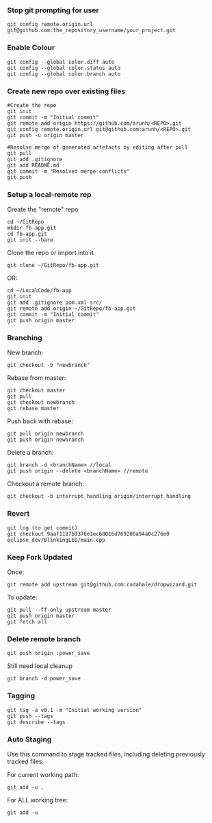 ### Stop git prompting for user

    git config remote.origin.url git@github.com:the_repository_username/your_project.git

### Enable Colour

    git config --global color.diff auto
    git config --global color.status auto
    git config --global color.branch auto

### Create new repo over existing files
    
    #Create the repo
    git init                                                                                                                                                                                                                                                              
    git commit -m "Initial commit"                                                                                                                                                                                                                                        
    git remote add origin https://github.com/arunh/<REPO>.git
    git config remote.origin.url git@github.com:arunh/<REPO>.git
    git push -u origin master

    #Resolve merge of generated artefacts by editing after pull
    git pull
    git add .gitignore                                                                                                                                                                                                                                                    
    git add README.md
    git commit -m "Resolved merge conflicts"
    git push

### Setup a local-remote rep

Create the "remote" repo

    cd ~/GitRepo
    mkdir fb-app.git
    cd fb-app.git
    git init --bare

Clone the repo or import into it

    git clone ~/GitRepo/fb-app.git

OR:

    cd ~/LocalCode/fb-app
    git init
    git add .gitignore pom.xml src/
    git remote add origin ~/GitRepo/fb-app.git
    git commit -m "Initial commit"
    git push origin master

### Branching

New branch:

    git checkout -b "newbranch"

Rebase from master:

    git checkout master
    git pull
    git checkout newbranch
    git rebase master

Push back with rebase:

    git pull origin newbranch
    git push origin newbranch

Delete a branch:

    git branch -d <branchName> //local
    git push origin --delete <branchName> //remote

Checkout a remote branch:

    git checkout -b interrupt_handling origin/interrupt_handling

### Revert

    git log (to get commit)
    git checkout 9aaf1187b9376e1ec68016d769200a94a0c276e0 eclipse_dev/BlinkingLED/main.cpp

### Keep Fork Updated

Once:

    git remote add upstream git@github.com:codahale/dropwizard.git

To update:

    git pull --ff-only upstream master
    git push origin master
    git fetch all

### Delete remote branch

    git push origin :power_save

Still need local cleanup

    git branch -d power_save

### Tagging 

    git tag -a v0.1 -m "Initial working version"
    git push --tags
    git describe --tags

### Auto Staging

Use this command to stage tracked files, including deleting previously tracked files:

For current working path:

    git add -u .

For ALL working tree:

    git add -u





